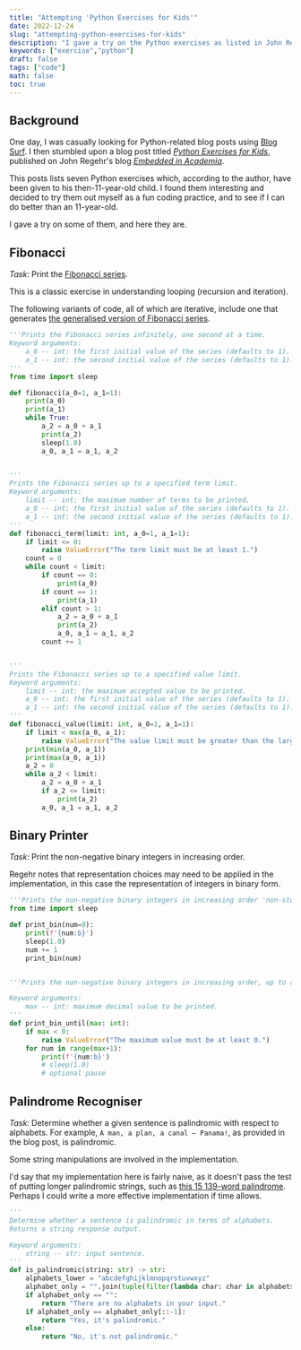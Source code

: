 ```yaml
---
title: "Attempting 'Python Exercises for Kids'"
date: 2022-12-24
slug: "attempting-python-exercises-for-kids"
description: "I gave a try on the Python exercises as listed in John Regehr's blog post."
keywords: ["exercise","python"]
draft: false
tags: ["code"]
math: false
toc: true
---
```


## Background

One day, I was casually looking for Python-related blog posts using [Blog Surf](https://blogsurf.io/). I then stumbled upon a blog post titled [*Python Exercises for Kids*](https://blog.regehr.org/archives/1300), published on John Regehr's blog [_Embedded in Academia_](https://blog.regehr.org/).

This posts lists seven Python exercises which, according to the author, have been given to his then-11-year-old child. I found them interesting and decided to try them out myself as a fun coding practice, and to see if I can do better than an 11-year-old.

I gave a try on some of them, and here they are.

## Fibonacci

*Task*: Print the [Fibonacci series](https://en.wikipedia.org/wiki/Fibonacci_number).

This is a classic exercise in understanding looping (recursion and iteration).

The following variants of code, all of which are iterative, include one that generates [the generalised version of Fibonacci series](https://en.wikipedia.org/wiki/Generalizations_of_Fibonacci_numbers#Fibonacci_integer_sequences).

```python
'''Prints the Fibonacci series infinitely, one second at a time.
Keyword arguments:
    a_0 -- int: the first initial value of the series (defaults to 1).
    a_1 -- int: the second initial value of the series (defaults to 1).
'''
from time import sleep

def fibonacci(a_0=1, a_1=1):
    print(a_0)
    print(a_1)
    while True:
        a_2 = a_0 + a_1
        print(a_2)
        sleep(1.0)
        a_0, a_1 = a_1, a_2


'''
Prints the Fibonacci series up to a specified term limit.
Keyword arguments:
    limit -- int: the maximum number of terms to be printed.
    a_0 -- int: the first initial value of the series (defaults to 1).
    a_1 -- int: the second initial value of the series (defaults to 1).
'''
def fibonacci_term(limit: int, a_0=1, a_1=1):
    if limit <= 0:
        raise ValueError("The term limit must be at least 1.")
    count = 0
    while count < limit:
        if count == 0:
            print(a_0)
        if count == 1:
            print(a_1)
        elif count > 1:
            a_2 = a_0 + a_1
            print(a_2)
            a_0, a_1 = a_1, a_2
        count += 1


'''
Prints the Fibonacci series up to a specified value limit.
Keyword arguments:
    limit -- int: the maximum accepted value to be printed.
    a_0 -- int: the first initial value of the series (defaults to 1).
    a_1 -- int: the second initial value of the series (defaults to 1).
'''
def fibonacci_value(limit: int, a_0=1, a_1=1):
    if limit < max(a_0, a_1):
        raise ValueError("The value limit must be greater than the larger initial value.")
    print(min(a_0, a_1))
    print(max(a_0, a_1))
    a_2 = 0
    while a_2 < limit:
        a_2 = a_0 + a_1
        if a_2 <= limit:
            print(a_2)
        a_0, a_1 = a_1, a_2
```

## Binary Printer

*Task*: Print the non-negative binary integers in increasing order.

Regehr notes that representation choices may need to be applied in the implementation, in this case the representation of integers in binary form.

```python
'''Prints the non-negative binary integers in increasing order 'non-stop', one second at a time.'''
from time import sleep

def print_bin(num=0):
    print(f'{num:b}')
    sleep(1.0)
    num += 1
    print_bin(num)


'''Prints the non-negative binary integers in increasing order, up to a specified maximum value (in base 10).

Keyword arguments:
    max -- int: maximum decimal value to be printed.
'''
def print_bin_until(max: int):
    if max < 0:
        raise ValueError("The maximum value must be at least 0.")
    for num in range(max+1):
        print(f'{num:b}')
        # sleep(1.0)
        # optional pause
```

## Palindrome Recogniser

*Task*: Determine whether a given sentence is palindromic with respect to alphabets. For example, ```A man, a plan, a canal — Panama!```, as provided in the blog post, is palindromic.

Some string manipulations are involved in the implementation.

I'd say that my implementation here is fairly naive, as it doesn't pass the test of putting longer palindromic strings, such as [this 15 139-word palindrome](http://norvig.com/pal1txt.html). Perhaps I could write a more effective implementation if time allows.

```python
'''
Determine whether a sentence is palindromic in terms of alphabets.
Returns a string response output.

Keyword arguments:
    string -- str: input sentence.
'''
def is_palindromic(string: str) -> str:
    alphabets_lower = "abcdefghijklmnopqrstuvwxyz"
    alphabet_only = "".join(tuple(filter(lambda char: char in alphabets_lower, string.lower())))
    if alphabet_only == "":
        return "There are no alphabets in your input."
    if alphabet_only == alphabet_only[::-1]:
        return "Yes, it's palindromic."
    else:
        return "No, it's not palindromic."
```
